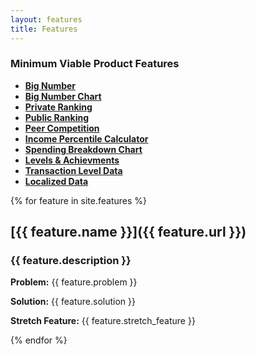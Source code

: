 ```yaml
---
layout: features
title: Features
---
```


### Minimum Viable Product Features
- [**Big Number**](#big-number)
- [**Big Number Chart**](#big-number-chart)
- [**Private Ranking**](#private-ranking)
- [**Public Ranking**](#public-ranking)
- [**Peer Competition**](#peer-competition)
- [**Income Percentile Calculator**](#income-percentile-calculator)
- [**Spending Breakdown Chart**](#spending-breakdown-chart)
- [**Levels & Achievments**](#levels-&-achievments)
- [**Transaction Level Data**](#transaction-level-data)
- [**Localized Data**](#localized-data)


{% for feature in site.features %}
## [{{ feature.name }}]({{ feature.url }})
### {{ feature.description }}

**Problem:** {{ feature.problem }}

**Solution:** {{ feature.solution }}

**Stretch Feature:** {{ feature.stretch_feature }}


{% endfor %} 

